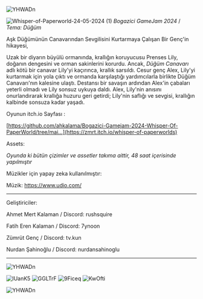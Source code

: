 ![YHWADn](https://github.com/ahkalama/Bogazici-Gamejam-2024-Whisper-Of-PaperWorld/assets/116187665/b4d75620-2931-4a59-99f7-f2d601e7e50d)

![Whisper-of-Paperworld-24-05-2024 (1)](https://github.com/ahkalama/Bogazici-Gamejam-2024-Whisper-Of-PaperWorld/assets/116187665/f4a8ea27-47f5-4049-aefc-c357b237b7da)
*Bogazici GameJam 2024* / *Tema: Düğüm*

Aşk Düğümünün Canavarından Sevgilisini Kurtarmaya Çalışan Bir Genç'in hikayesi,

Uzak bir diyarın büyülü ormanında, krallığın koruyucusu Prenses Lily, doğanın dengesini ve orman sakinlerini korurdu. Ancak, *Düğüm Canavarı* adlı kötü bir canavar Lily'yi kaçırınca, krallık sarsıldı. Cesur genç Alex, Lily'yi kurtarmak için yola çıktı ve ormanda karşılaştığı yardımcılarla birlikte Düğüm Canavarı'nın kalesine ulaştı. Destansı bir savaşın ardından Alex'in çabaları yeterli olmadı ve Lily sonsuz uykuya daldı. Alex, Lily'nin anısını onurlandırarak krallığa huzuru geri getirdi; Lily'nin saflığı ve sevgisi, krallığın kalbinde sonsuza kadar yaşadı.

Oyunun itch.io Sayfası :

[https://github.com/ahkalama/Bogazici-Gamejam-2024-Whisper-Of-PaperWorld/tree/mai...](https://zmrt.itch.io/whisper-of-paperworlds)

Assets:

*Oyunda ki bütün çizimler ve assetler takıma aittir, 48 saat içerisinde  yapılmıştır*

Müzikler için yapay zeka kullanılmıştır:

Müzik: https://www.udio.com/

__________________________________________

Geliştiriciler:

Ahmet Mert Kalaman / Discord: rushsquire

Fatih Eren Kalaman / Discord: 7ynoon

Zümrüt Genç / Discord: tv.kun

Nurdan Şahinoğlu / Discord: nurdansahinoglu

__________________________________________

![YHWADn](https://github.com/ahkalama/Bogazici-Gamejam-2024-Whisper-Of-PaperWorld/assets/116187665/2ebe6351-eaf2-4323-84c4-b39974deaa09)


![lUanK5](https://github.com/ahkalama/Bogazici-Gamejam-2024-Whisper-Of-PaperWorld/assets/116187665/53c6fc99-0f7c-4d67-a1ae-9510d0b6b7ab)
![GGLTrF](https://github.com/ahkalama/Bogazici-Gamejam-2024-Whisper-Of-PaperWorld/assets/116187665/9225f6be-d7e2-4567-931b-7d8f4eda2aae)
![9Ficeq](https://github.com/ahkalama/Bogazici-Gamejam-2024-Whisper-Of-PaperWorld/assets/116187665/8ab28076-8d58-4505-83ec-fc6bbf67e7f3)
![KwOfti](https://github.com/ahkalama/Bogazici-Gamejam-2024-Whisper-Of-PaperWorld/assets/116187665/b9944ad4-b50c-4e4c-8b5d-fc5032cf4d56)

![YHWADn](https://github.com/ahkalama/Bogazici-Gamejam-2024-Whisper-Of-PaperWorld/assets/116187665/2ebe6351-eaf2-4323-84c4-b39974deaa09)
